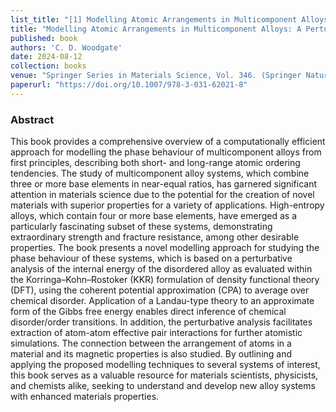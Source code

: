 ```yaml
---
list_title: "[1] Modelling Atomic Arrangements in Multicomponent Alloys: A Perturbative, First-Principles-Based Approach"
title: "Modelling Atomic Arrangements in Multicomponent Alloys: A Perturbative, First-Principles-Based Approach"
published: book
authors: 'C. D. Woodgate'
date: 2024-08-12
collection: books
venue: "Springer Series in Materials Science, Vol. 346. (Springer Nature Switzerland, Cham, 2024)"
paperurl: "https://doi.org/10.1007/978-3-031-62021-8"
---
```


<h3>Abstract</h3>
This book provides a comprehensive overview of a computationally efficient approach for modelling the phase behaviour of multicomponent alloys from first principles, describing both short- and long-range atomic ordering tendencies. The study of multicomponent alloy systems, which combine three or more base elements in near-equal ratios, has garnered significant attention in materials science due to the potential for the creation of novel materials with superior properties for a variety of applications. High-entropy alloys, which contain four or more base elements, have emerged as a particularly fascinating subset of these systems, demonstrating extraordinary strength and fracture resistance, among other desirable properties. The book presents a novel modelling approach for studying the phase behaviour of these systems, which is based on a perturbative analysis of the internal energy of the disordered alloy as evaluated within the Korringa–Kohn–Rostoker (KKR) formulation of density functional theory (DFT), using the coherent potential approximation (CPA) to average over chemical disorder. Application of a Landau-type theory to an approximate form of the Gibbs free energy enables direct inference of chemical disorder/order transitions. In addition, the perturbative analysis facilitates extraction of atom-atom effective pair interactions for further atomistic simulations. The connection between the arrangement of atoms in a material and its magnetic properties is also studied. By outlining and applying the proposed modelling techniques to several systems of interest, this book serves as a valuable resource for materials scientists, physicists, and chemists alike, seeking to understand and develop new alloy systems with enhanced materials properties.
